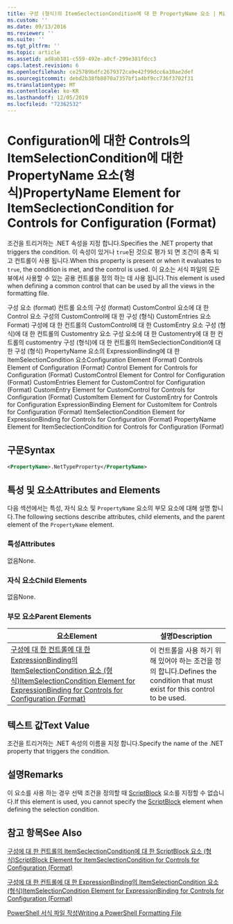 ```yaml
---
title: 구성 (형식)의 ItemSeclectionCondition에 대 한 PropertyName 요소 | Microsoft Docs
ms.custom: ''
ms.date: 09/13/2016
ms.reviewer: ''
ms.suite: ''
ms.tgt_pltfrm: ''
ms.topic: article
ms.assetid: ad8ab181-c559-492e-a0cf-299e381fdcc3
caps.latest.revision: 6
ms.openlocfilehash: ce25789bdfc2679372ca9e42f99dcc6a30ae2def
ms.sourcegitcommit: debd2b38fb8070a7357bf1a4bf9cc736f3702f31
ms.translationtype: MT
ms.contentlocale: ko-KR
ms.lasthandoff: 12/05/2019
ms.locfileid: "72362532"
---
```

# <a name="propertyname-element-for-itemseclectioncondition-for-controls-for-configuration-format"></a><span data-ttu-id="2491d-102">Configuration에 대한 Controls의 ItemSelectionCondition에 대한 PropertyName 요소(형식)</span><span class="sxs-lookup"><span data-stu-id="2491d-102">PropertyName Element for ItemSeclectionCondition for Controls for Configuration (Format)</span></span>

<span data-ttu-id="2491d-103">조건을 트리거하는 .NET 속성을 지정 합니다.</span><span class="sxs-lookup"><span data-stu-id="2491d-103">Specifies the .NET property that triggers the condition.</span></span> <span data-ttu-id="2491d-104">이 속성이 있거나 `true`된 것으로 평가 되 면 조건이 충족 되 고 컨트롤이 사용 됩니다.</span><span class="sxs-lookup"><span data-stu-id="2491d-104">When this property is present or when it evaluates to `true`, the condition is met, and the control is used.</span></span> <span data-ttu-id="2491d-105">이 요소는 서식 파일의 모든 뷰에서 사용할 수 있는 공용 컨트롤을 정의 하는 데 사용 됩니다.</span><span class="sxs-lookup"><span data-stu-id="2491d-105">This element is used when defining a common control that can be used by all the views in the formatting file.</span></span>

<span data-ttu-id="2491d-106">구성 요소 (format) 컨트롤 요소의 구성 (format) CustomControl 요소에 대 한 Control 요소 구성의 CustomControl에 대 한 구성 (형식) CustomEntries 요소 Format) 구성에 대 한 컨트롤의 CustomControl에 대 한 CustomEntry 요소 구성 (형식)에 대 한 컨트롤의 Customentry 요소 구성 요소에 대 한 Customentry에 대 한 컨트롤의 customentry 구성 (형식)에 대 한 컨트롤의 ItemSeclectionCondition에 대 한 구성 (형식) PropertyName 요소의 ExpressionBinding에 대 한 ItemSelectionCondition 요소</span><span class="sxs-lookup"><span data-stu-id="2491d-106">Configuration Element (Format) Controls Element of Configuration (Format) Control Element for Controls for Configuration (Format) CustomControl Element for Control for Configuration (Format) CustomEntries Element for CustomControl for Configuration (Format) CustomEntry Element for CustomControl for Controls for Configuration (Format) CustomItem Element for CustomEntry for Controls for Configuration ExpressionBinding Element for CustomItem for Controls for Configuration (Format) ItemSelectionCondition Element for ExpressionBinding for Controls for Configuration (Format) PropertyName Element for ItemSeclectionCondition for Controls for Configuration (Format)</span></span>

## <a name="syntax"></a><span data-ttu-id="2491d-107">구문</span><span class="sxs-lookup"><span data-stu-id="2491d-107">Syntax</span></span>

```xml
<PropertyName>.NetTypeProperty</PropertyName>
```

## <a name="attributes-and-elements"></a><span data-ttu-id="2491d-108">특성 및 요소</span><span class="sxs-lookup"><span data-stu-id="2491d-108">Attributes and Elements</span></span>

<span data-ttu-id="2491d-109">다음 섹션에서는 특성, 자식 요소 및 `PropertyName` 요소의 부모 요소에 대해 설명 합니다.</span><span class="sxs-lookup"><span data-stu-id="2491d-109">The following sections describe attributes, child elements, and the parent element of the `PropertyName` element.</span></span>

### <a name="attributes"></a><span data-ttu-id="2491d-110">특성</span><span class="sxs-lookup"><span data-stu-id="2491d-110">Attributes</span></span>

<span data-ttu-id="2491d-111">없음</span><span class="sxs-lookup"><span data-stu-id="2491d-111">None.</span></span>

### <a name="child-elements"></a><span data-ttu-id="2491d-112">자식 요소</span><span class="sxs-lookup"><span data-stu-id="2491d-112">Child Elements</span></span>

<span data-ttu-id="2491d-113">없음</span><span class="sxs-lookup"><span data-stu-id="2491d-113">None.</span></span>

### <a name="parent-elements"></a><span data-ttu-id="2491d-114">부모 요소</span><span class="sxs-lookup"><span data-stu-id="2491d-114">Parent Elements</span></span>

|<span data-ttu-id="2491d-115">요소</span><span class="sxs-lookup"><span data-stu-id="2491d-115">Element</span></span>|<span data-ttu-id="2491d-116">설명</span><span class="sxs-lookup"><span data-stu-id="2491d-116">Description</span></span>|
|-------------|-----------------|
|[<span data-ttu-id="2491d-117">구성에 대 한 컨트롤에 대 한 ExpressionBinding의 ItemSelectionCondition 요소 (형식)</span><span class="sxs-lookup"><span data-stu-id="2491d-117">ItemSelectionCondition Element for ExpressionBinding for Controls for Configuration (Format)</span></span>](./itemselectioncondition-element-for-expressionbinding-for-controls-for-configuration-format.md)|<span data-ttu-id="2491d-118">이 컨트롤을 사용 하기 위해 있어야 하는 조건을 정의 합니다.</span><span class="sxs-lookup"><span data-stu-id="2491d-118">Defines the condition that must exist for this control to be used.</span></span>|

## <a name="text-value"></a><span data-ttu-id="2491d-119">텍스트 값</span><span class="sxs-lookup"><span data-stu-id="2491d-119">Text Value</span></span>

<span data-ttu-id="2491d-120">조건을 트리거하는 .NET 속성의 이름을 지정 합니다.</span><span class="sxs-lookup"><span data-stu-id="2491d-120">Specify the name of the .NET property that triggers the condition.</span></span>

## <a name="remarks"></a><span data-ttu-id="2491d-121">설명</span><span class="sxs-lookup"><span data-stu-id="2491d-121">Remarks</span></span>

<span data-ttu-id="2491d-122">이 요소를 사용 하는 경우 선택 조건을 정의할 때 [ScriptBlock](./scriptblock-element-for-itemseclectioncondition-for-controls-for-configuration-format.md) 요소를 지정할 수 없습니다.</span><span class="sxs-lookup"><span data-stu-id="2491d-122">If this element is used, you cannot specify the [ScriptBlock](./scriptblock-element-for-itemseclectioncondition-for-controls-for-configuration-format.md) element when defining the selection condition.</span></span>

## <a name="see-also"></a><span data-ttu-id="2491d-123">참고 항목</span><span class="sxs-lookup"><span data-stu-id="2491d-123">See Also</span></span>

[<span data-ttu-id="2491d-124">구성에 대 한 컨트롤의 ItemSeclectionCondition에 대 한 ScriptBlock 요소 (형식)</span><span class="sxs-lookup"><span data-stu-id="2491d-124">ScriptBlock Element for ItemSeclectionCondition for Controls for Configuration (Format)</span></span>](./scriptblock-element-for-itemseclectioncondition-for-controls-for-configuration-format.md)

[<span data-ttu-id="2491d-125">구성에 대 한 컨트롤에 대 한 ExpressionBinding의 ItemSelectionCondition 요소 (형식)</span><span class="sxs-lookup"><span data-stu-id="2491d-125">ItemSelectionCondition Element for ExpressionBinding for Controls for Configuration (Format)</span></span>](./itemselectioncondition-element-for-expressionbinding-for-controls-for-configuration-format.md)

[<span data-ttu-id="2491d-126">PowerShell 서식 파일 작성</span><span class="sxs-lookup"><span data-stu-id="2491d-126">Writing a PowerShell Formatting File</span></span>](./writing-a-powershell-formatting-file.md)
